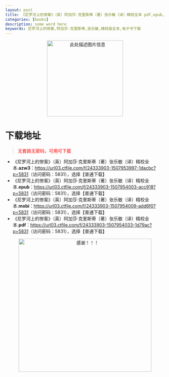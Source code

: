 ```yaml
---
layout: post
title: 《尼罗河上的惨案》（英）阿加莎·克里斯蒂〔著〕张乐敏〔译〕精校全本 pdf,epub,mobi,azw3 电子书下载
categories: [books]
description: some word here
keywords: 尼罗河上的惨案,阿加莎·克里斯蒂,张乐敏,精校版全本,电子书下载
---
```


<div align="center"><img src="https://qweree.cn/wp-content/uploads/2025/05/nlhsdca.jpg" alt="此处描述图片信息" width="240px" height="auto"></div>

# 下载地址

> <p style="color:red" >无套路无密码，可用可下载</p>

- 《尼罗河上的惨案》（英）阿加莎·克里斯蒂〔著〕张乐敏〔译〕精校全本.**azw3**：<https://url03.ctfile.com/f/24333903-1507953997-1dacbc?p=5831>（访问密码：5831），选择【普通下载】
- 《尼罗河上的惨案》（英）阿加莎·克里斯蒂〔著〕张乐敏〔译〕精校全本.**epub**：<https://url03.ctfile.com/f/24333903-1507954003-acc918?p=5831>（访问密码：5831），选择【普通下载】
- 《尼罗河上的惨案》（英）阿加莎·克里斯蒂〔著〕张乐敏〔译〕精校全本.**mobi**：<https://url03.ctfile.com/f/24333903-1507954009-add6f0?p=5831>（访问密码：5831），选择【普通下载】
- 《尼罗河上的惨案》（英）阿加莎·克里斯蒂〔著〕张乐敏〔译〕精校全本.**pdf**：<https://url03.ctfile.com/f/24333903-1507954033-1d79ac?p=5831>（访问密码：5831），选择【普通下载】

<div align="center"><img src="https://pic.imgdb.cn/item/6707df6bd29ded1a8ce37031.gif" alt="感谢！！！" width="420px" height="auto"/></div>
